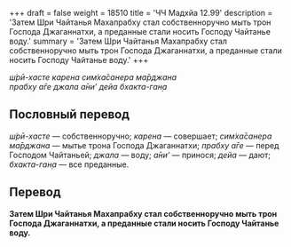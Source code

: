+++
draft = false
weight = 18510
title = 'ЧЧ Мадхйа 12.99'
description = 'Затем Шри Чайтанья Махапрабху стал собственноручно мыть трон Господа Джаганнатхи, а преданные стали носить Господу Чайтанье воду.'
summary = 'Затем Шри Чайтанья Махапрабху стал собственноручно мыть трон Господа Джаганнатхи, а преданные стали носить Господу Чайтанье воду.'
+++

_ш́рӣ-хасте карена сим̇ха̄санера ма̄рджана  
прабху а̄ге джала а̄ни’ дейа бхакта-ган̣а_

## Пословный перевод

_ш́рӣ_\-_хасте_ — собственноручно; _карена_ — совершает; _сим̇ха̄санера_ _ма̄рджана_ — мытье трона Господа Джаганнатхи; _прабху_ _а̄ге_ — перед Господом Чайтаньей; _джала_ — воду; _а̄ни’_ — принося; _дейа_ — дают; _бхакта_\-_ган̣а_ — все преданные.

## Перевод

**Затем Шри Чайтанья Махапрабху стал собственноручно мыть трон Господа Джаганнатхи, а преданные стали носить Господу Чайтанье воду.**
